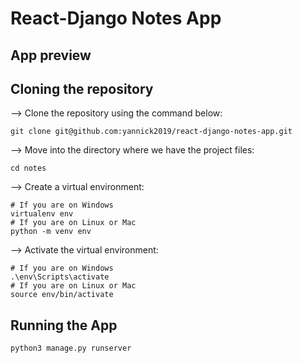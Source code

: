 # React-Django Notes App

## App preview

## Cloning the repository

--> Clone the repository using the command below:

```
git clone git@github.com:yannick2019/react-django-notes-app.git
```

--> Move into the directory where we have the project files:

```
cd notes
```

--> Create a virtual environment:

```
# If you are on Windows
virtualenv env
# If you are on Linux or Mac
python -m venv env
```

--> Activate the virtual environment:

```
# If you are on Windows
.\env\Scripts\activate
# If you are on Linux or Mac
source env/bin/activate
```

## Running the App

```
python3 manage.py runserver
```
